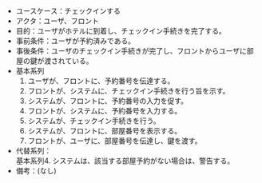 - ユースケース：チェックインする
- アクタ：ユーザ、フロント
- 目的：ユーザがホテルに到着し、チェックイン手続きを完了する。
- 事前条件：ユーザが予約済みである。
- 事後条件：ユーザのチェックイン手続きが完了し、フロントからユーザに部屋の鍵が渡されている。
- 基本系列
  1. ユーザが、フロントに、予約番号を伝達する。
  2. フロントが、システムに、チェックイン手続きを行う旨を示す。
  3. システムが、フロントに、予約番号の入力を促す。
  4. フロントが、システムに、予約番号を入力する。
  5. システムが、チェックイン手続きを行う。
  6. システムが、フロントに、部屋番号を表示する。
  7. フロントが、ユーザに、部屋番号を伝達し、鍵を渡す。
- 代替系列：\
  基本系列4. システムは、該当する部屋予約がない場合は、警告する。
- 備考：(なし)
